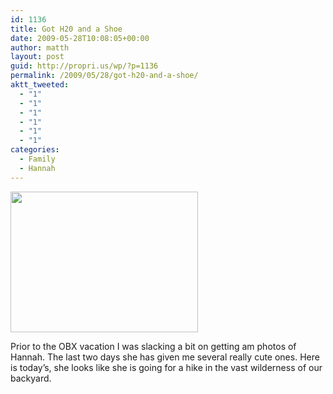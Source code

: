 ```yaml
---
id: 1136
title: Got H20 and a Shoe
date: 2009-05-28T10:08:05+00:00
author: matth
layout: post
guid: http://propri.us/wp/?p=1136
permalink: /2009/05/28/got-h20-and-a-shoe/
aktt_tweeted:
  - "1"
  - "1"
  - "1"
  - "1"
  - "1"
  - "1"
categories:
  - Family
  - Hannah
---
```

[<img class="alignnone size-full wp-image-364" src="http://localhost/wp-content/uploads/2009/05/l-1600-1200-d13bb90a-b059-4888-ba7c-17a01c7c920b.jpeg" alt="" width="300" height="225" />](http://localhost/wp-content/uploads/2009/05/l-1600-1200-d13bb90a-b059-4888-ba7c-17a01c7c920b.jpeg)

Prior to the OBX vacation I was slacking a bit on getting am photos of Hannah. The last two days she has given me several really cute ones. Here is today&#8217;s, she looks like she is going for a hike in the vast wilderness of our backyard.